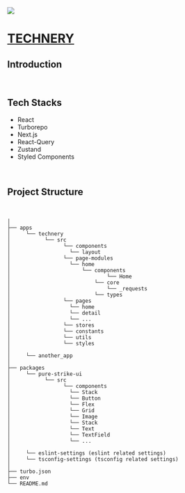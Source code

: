 <img src="https://i.imgur.com/QGp88cp.png">

# [TECHNERY](https://technery.vercel.app/)

## Introduction

<br/>

## Tech Stacks

- React
- Turborepo
- Next.js
- React-Query
- Zustand
- Styled Components

<br/>

## Project Structure

<br/>

```
│
├── apps
│     └── technery
│           └── src
│                 └── components
│                   └── layout
│                 └── page-modules
│                   └── home
│                       └── components
│                               └── Home
│                           └── core
│                               └── _requests
│                           └── types
│                 └── pages
│                   └── home
│                   └── detail
│                   └── ...
│                 └── stores
│                 └── constants
│                 └── utils
│                 └── styles
│
│     └── another_app
│
├── packages
│     └── pure-strike-ui
│           └── src
│                 └── components
│                   └── Stack
│                   └── Button
│                   └── Flex
│                   └── Grid
│                   └── Image
│                   └── Stack
│                   └── Text
│                   └── TextField
│                   └── ...
│
│     └── eslint-settings (eslint related settings)
│     └── tsconfig-settings (tsconfig related settings)
│
├── turbo.json
├── env
└── README.md
```
